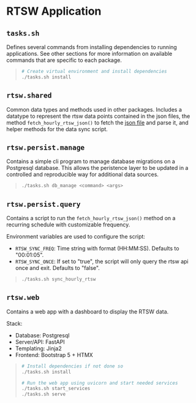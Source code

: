 # RTSW Application

## `tasks.sh`

Defines several commands from installing dependencies to running applications. See other sections for more information on available commands that are specific to each package.

> ```bash
> # Create virtual environment and install dependencies
> ./tasks.sh install
> ```


## `rtsw.shared`

Common data types and methods used in other packages. Includes a datatype to represent the rtsw data points contained in the json files, the method `fetch_hourly_rtsw_json()` to fetch the [json file](https://services.swpc.noaa.gov/products/geospace/propagated-solar-wind-1-hour.json) and parse it, and helper methods for the data sync script.

## `rtsw.persist.manage`

Contains a simple cli program to manage database migrations on a Postgresql database. This allows the peristence layer to be updated in a controlled and reproducible way for additional data sources.

> ```bash
> ./tasks.sh db_manage <command> <args>
> ```

## `rtsw.persist.query`

Contains a script to run the `fetch_hourly_rtsw_json()` method on a recurring schedule with customizable frequency. 

Environment variables are used to configure the script:
- `RTSW_SYNC_FREQ`: Time string with format (HH:MM:SS). Defaults to "00:01:05".
- `RTSW_SYNC_ONCE`: If set to "true", the script will only query the rtsw api once and exit. Defaults to "false".

> ```bash
> ./tasks.sh sync_hourly_rtsw
> ```

## `rtsw.web`

Contains a web app with a dashboard to display the RTSW data. 

Stack:
- Database: Postgresql
- Server/API: FastAPI
- Templating: Jinja2
- Frontend: Bootstrap 5 + HTMX

> ```bash
> # Install dependencies if not done so
> ./tasks.sh install
>
> # Run the web app using uvicorn and start needed services
> ./tasks.sh start_services
> ./tasks.sh serve
> ```